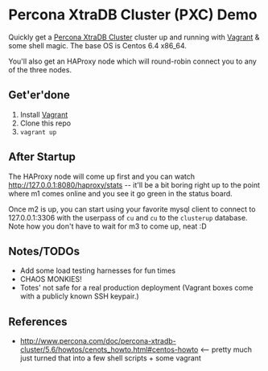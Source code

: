 # Percona XtraDB Cluster (PXC) Demo

Quickly get a [Percona XtraDB Cluster](http://www.percona.com/software/percona-xtradb-cluster) cluster up and running with [Vagrant](http://www.vagrantup.com/) & some shell magic. The base OS is Centos 6.4 x86_64.

You'll also get an HAProxy node which will round-robin connect you to any of the three nodes.

## Get'er'done

 1. Install [Vagrant](http://www.vagrantup.com/)
 2. Clone this repo
 3. `vagrant up`

## After Startup

The HAProxy node will come up first and you can watch http://127.0.0.1:8080/haproxy/stats -- it'll be a bit boring right up to the point where m1 comes online and you see it go green in the status board.

Once m2 is up, you can start using your favorite mysql client to connect to 127.0.0.1:3306 with the userpass of `cu` and `cu` to the `clusterup` database. Note how you don't have to wait for m3 to come up, neat :D 

## Notes/TODOs

 - Add some load testing harnesses for fun times
 - CHAOS MONKIES!
 - Totes' not safe for a real production deployment (Vagrant boxes come with a publicly known SSH keypair.)

## References

 * http://www.percona.com/doc/percona-xtradb-cluster/5.6/howtos/cenots_howto.html#centos-howto <-- pretty much just turned that into a few shell scripts + some vagrant
